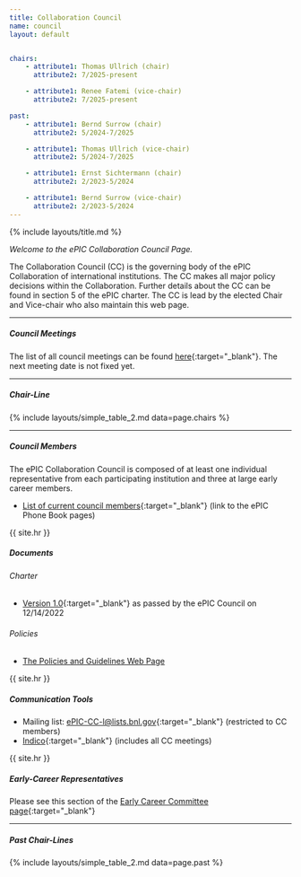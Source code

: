```yaml
---
title: Collaboration Council
name: council
layout: default


chairs:
    - attribute1: Thomas Ullrich (chair)
      attribute2: 7/2025-present

    - attribute1: Renee Fatemi (vice-chair)
      attribute2: 7/2025-present

past:
    - attribute1: Bernd Surrow (chair)
      attribute2: 5/2024-7/2025

    - attribute1: Thomas Ullrich (vice-chair)
      attribute2: 5/2024-7/2025    

    - attribute1: Ernst Sichtermann (chair)
      attribute2: 2/2023-5/2024

    - attribute1: Bernd Surrow (vice-chair)
      attribute2: 2/2023-5/2024
---
```


{% include layouts/title.md %}

*Welcome to the ePIC Collaboration Council Page.*

The Collaboration Council (CC) is the governing body of the ePIC Collaboration of international institutions. The CC makes all major policy decisions within the Collaboration. Further details about the CC can be found in section 5 of the ePIC charter. The CC is lead by the elected Chair and Vice-chair who also maintain this web page. 

---

##### Council Meetings

The list of all council meetings can be found [here](https://indico.bnl.gov/category/437/){:target="_blank"}. The next meeting date is not fixed yet.

---

##### Chair-Line

{% include layouts/simple_table_2.md data=page.chairs %}

---

##### Council Members

The ePIC Collaboration Council is composed of at least one individual representative from each participating institution and three at
large early career members.
* [List of current council members](https://phonebook.sdcc.bnl.gov/ePIC/#/representatives){:target="_blank"} (link to the ePIC Phone Book pages)


{{ site.hr }}

##### Documents
###### Charter
*  [Version 1.0](https://zenodo.org/records/11584258){:target="_blank"} as passed by the ePIC Council on 12/14/2022 

###### Policies
* [The Policies and Guidelines Web Page](/collaboration/policies.html)

{{ site.hr }}

##### Communication Tools
* Mailing list: [ePIC-CC-l@lists.bnl.gov](https://lists.bnl.gov/mailman/listinfo/epic-cc-l){:target="_blank"} (restricted to CC members)
* [Indico](https://indico.bnl.gov/category/437/){:target="_blank"} (includes all CC meetings)

{{ site.hr }}

##### Early-Career Representatives
Please see this section of the [Early Career Committee page](/collaboration/early.html#cc){:target="_blank"}

---

##### Past Chair-Lines

{% include layouts/simple_table_2.md data=page.past %}
